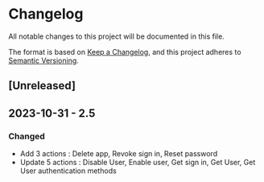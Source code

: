 # Changelog

All notable changes to this project will be documented in this file.

The format is based on [Keep a Changelog](https://keepachangelog.com/en/1.0.0/),
and this project adheres to [Semantic Versioning](https://semver.org/spec/v2.0.0.html).

## [Unreleased]

## 2023-10-31 - 2.5

### Changed

- Add 3 actions : Delete app, Revoke sign in, Reset password
- Update 5 actions : Disable User, Enable user, Get sign in, Get User, Get User authentication methods